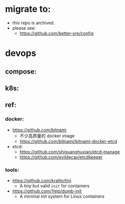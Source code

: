 
# migrate to: 


- this repo is archived. 
- please see: 
    - https://github.com/better-sre/config




# devops


## compose:


## k8s:


## ref:

### docker:

- https://github.com/bitnami
    - 不少高质量的 docker image
    - https://github.com/bitnami/bitnami-docker-etcd
- etcd:
    - https://github.com/shiguanghuxian/etcd-manage
    - https://github.com/evildecay/etcdkeeper

### tools:

- https://github.com/krallin/tini
  - A tiny but valid `init` for containers 
- https://github.com/Yelp/dumb-init
  - A minimal init system for Linux containers
